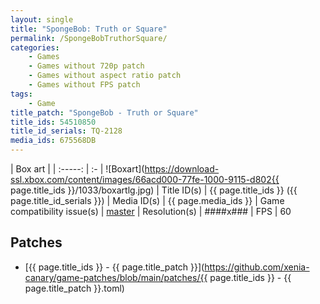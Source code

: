 ```yaml
---
layout: single
title: "SpongeBob: Truth or Square"
permalink: /SpongeBobTruthorSquare/
categories:
    - Games
    - Games without 720p patch
    - Games without aspect ratio patch
    - Games without FPS patch
tags:
    - Game
title_patch: "SpongeBob - Truth or Square"
title_ids: 54510850
title_id_serials: TQ-2128
media_ids: 675568DB
---
```


| Box art                     |
| :-----:                     | :-
| ![Boxart](https://download-ssl.xbox.com/content/images/66acd000-77fe-1000-9115-d802{{ page.title_ids }}/1033/boxartlg.jpg)
| Title ID(s)                 | {{ page.title_ids }} ({{ page.title_id_serials }})
| Media ID(s)                 | {{ page.media_ids }}
| Game compatibility issue(s) | [master](https://github.com/xenia-project/game-compatibility/issues/767)
| Resolution(s)               | ####x###
| FPS                         | 60

## Patches
* [{{ page.title_ids }} - {{ page.title_patch }}](https://github.com/xenia-canary/game-patches/blob/main/patches/{{ page.title_ids }} - {{ page.title_patch }}.toml)
